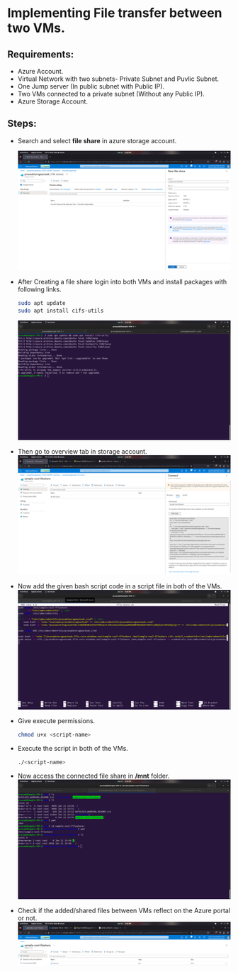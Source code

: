 # Implementing File transfer between two VMs.

## Requirements:

- Azure Account.
- Virtual Network with two subnets- Private Subnet and Puvlic Subnet.
- One Jump server (In public subnet with Public IP).
- Two VMs connected to a private subnet (Without any Public IP).
- Azure Storage Account.

## Steps:

- Search and select **file share** in azure storage account.

  ![](Assets/Screenshot%20from%202023-01-21%2020-28-43.png)

- After Creating a file share login into both VMs and install packages with following links.

  ```bash
  sudo apt update
  sudo apt install cifs-utils
  ```

  ![](Assets/Screenshot%20from%202023-01-21%2021-27-31.png)

* Then go to overview tab in storage account.
  ![](Assets/Screenshot%20from%202023-01-21%2021-28-13.png)

* Now add the given bash script code in a script file in both of the VMs.
  ![](Assets/Screenshot%20from%202023-01-21%2021-28-46.png)

* Give execute permissions.

  ```bash
  chmod u+x <script-name>
  ```

* Execute the script in both of the VMs.

  ```bash
  ./<script-name>
  ```

* Now access the connected file share in **/mnt** folder.
  ![](Assets/Screenshot%20from%202023-01-21%2021-32-40.png)

* Check if the added/shared files between VMs reflect on the Azure portal or not.
  ![](Assets/Screenshot%20from%202023-01-21%2021-35-12.png)
